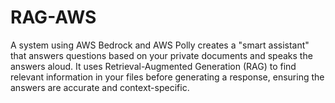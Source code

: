 # RAG-AWS
A system using AWS Bedrock and AWS Polly creates a "smart assistant" that answers questions based on your private documents and speaks the answers aloud. It uses Retrieval-Augmented Generation (RAG) to find relevant information in your files before generating a response, ensuring the answers are accurate and context-specific.
